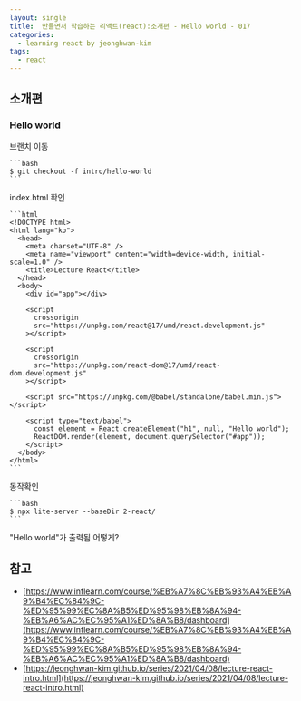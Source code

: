 ```yaml
---
layout: single
title:  만들면서 학습하는 리액트(react):소개편 - Hello world - 017
categories: 
  - learning react by jeonghwan-kim
tags: 
  - react
---
```


## 소개편 

### Hello world

브랜치 이동

    ```bash
    $ git checkout -f intro/hello-world
    ```

index.html 확인

    ```html
    <!DOCTYPE html>
    <html lang="ko">
      <head>
        <meta charset="UTF-8" />
        <meta name="viewport" content="width=device-width, initial-scale=1.0" />
        <title>Lecture React</title>
      </head>
      <body>
        <div id="app"></div>

        <script
          crossorigin
          src="https://unpkg.com/react@17/umd/react.development.js"
        ></script>

        <script
          crossorigin
          src="https://unpkg.com/react-dom@17/umd/react-dom.development.js"
        ></script>

        <script src="https://unpkg.com/@babel/standalone/babel.min.js"></script>

        <script type="text/babel">
          const element = React.createElement("h1", null, "Hello world");
          ReactDOM.render(element, document.querySelector("#app"));
        </script>
      </body>
    </html>
    ```

동작확인

    ```bash
    $ npx lite-server --baseDir 2-react/
    ```

"Hello world"가 출력됨 어떻게?

## 참고
- [https://www.inflearn.com/course/%EB%A7%8C%EB%93%A4%EB%A9%B4%EC%84%9C-%ED%95%99%EC%8A%B5%ED%95%98%EB%8A%94-%EB%A6%AC%EC%95%A1%ED%8A%B8/dashboard](https://www.inflearn.com/course/%EB%A7%8C%EB%93%A4%EB%A9%B4%EC%84%9C-%ED%95%99%EC%8A%B5%ED%95%98%EB%8A%94-%EB%A6%AC%EC%95%A1%ED%8A%B8/dashboard)
- [https://jeonghwan-kim.github.io/series/2021/04/08/lecture-react-intro.html](https://jeonghwan-kim.github.io/series/2021/04/08/lecture-react-intro.html)